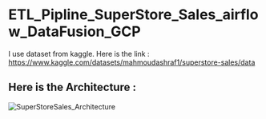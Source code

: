 # ETL_Pipline_SuperStore_Sales_airflow_DataFusion_GCP
I use dataset from kaggle.
Here is the link : https://www.kaggle.com/datasets/mahmoudashraf1/superstore-sales/data

## Here is the Architecture : 
![SuperStoreSales_Architecture](https://github.com/user-attachments/assets/8f219088-da8e-4a02-82e5-ea37e3128e1f)
